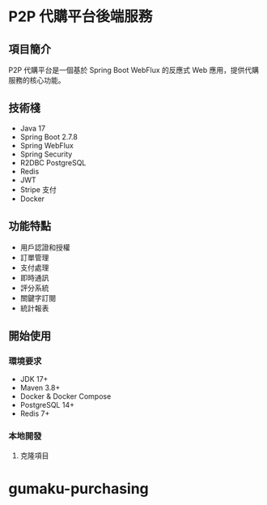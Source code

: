 # P2P 代購平台後端服務

## 項目簡介

P2P 代購平台是一個基於 Spring Boot WebFlux 的反應式 Web 應用，提供代購服務的核心功能。

## 技術棧

- Java 17
- Spring Boot 2.7.8
- Spring WebFlux
- Spring Security
- R2DBC PostgreSQL
- Redis
- JWT
- Stripe 支付
- Docker

## 功能特點

- 用戶認證和授權
- 訂單管理
- 支付處理
- 即時通訊
- 評分系統
- 關鍵字訂閱
- 統計報表

## 開始使用

### 環境要求

- JDK 17+
- Maven 3.8+
- Docker & Docker Compose
- PostgreSQL 14+
- Redis 7+

### 本地開發

1. 克隆項目
# gumaku-purchasing
